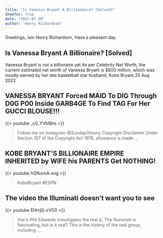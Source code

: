 ```yaml
---
title: "Is Vanessa Bryant A Billionaire? [Solved]"
ShowToc: true 
date: "2022-07-30"
author: "Henry Richardson" 
---
```


Greetings, iam Henry Richardson, Have a pleasant day.
## Is Vanessa Bryant A Billionaire? [Solved]
Vanessa Bryant is not a billionaire yet As per Celebrity Net Worth, the current estimated net worth of Vanessa Bryant is $600 million, which was mostly earned by her late basketball star husband, Kobe Bryant.25 Aug 2022

## VANESSA BRYANT Forced MAID To DIG Through D0G P00 Inside GARB4GE To Find TAG For Her GUCCI BLOUSE!!!
{{< youtube _c0_YVb9jhs >}}
>Follow me on Instagram @SundayOmony Copyright Disclaimer Under Section 107 of the Copyright Act 1976, allowance is made ...

## KOBE BRYANT'S BILLIONAIRE EMPIRE INHERITED by WIFE his PARENTS Get NOTHING!
{{< youtube hQfksmA-xvg >}}
>KobeBryant #ESPN.

## The video the Illuminati doesn’t want you to see
{{< youtube EHrrjQ-zVO0 >}}
>Vox's Phil Edwards investigates the real Δ. The Illuminati is fascinating, but is it real? This is the history of the real group, including ...

